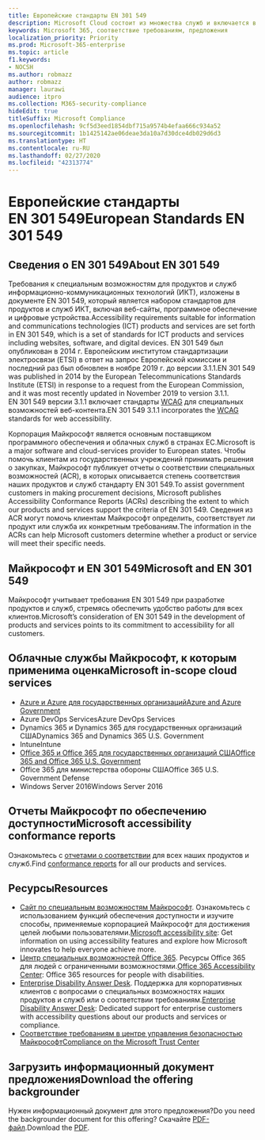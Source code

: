 ```yaml
---
title: Европейские стандарты EN 301 549
description: Microsoft Cloud состоит из множества служб и включается в разные отчеты по соответствию для отдельных служб.
keywords: Microsoft 365, соответствие требованиям, предложения
localization_priority: Priority
ms.prod: Microsoft-365-enterprise
ms.topic: article
f1.keywords:
- NOCSH
ms.author: robmazz
author: robmazz
manager: laurawi
audience: itpro
ms.collection: M365-security-compliance
hideEdit: true
titleSuffix: Microsoft Compliance
ms.openlocfilehash: 9cf5d3eed1854dbf715a9574b4efaa666c934a52
ms.sourcegitcommit: 1b1425142ae06deae3da10a7d30dce4db029d6d3
ms.translationtype: HT
ms.contentlocale: ru-RU
ms.lasthandoff: 02/27/2020
ms.locfileid: "42313774"
---
```

# <a name="european-standards-en-301-549"></a><span data-ttu-id="a71da-104">Европейские стандарты EN 301 549</span><span class="sxs-lookup"><span data-stu-id="a71da-104">European Standards EN 301 549</span></span>

## <a name="about-en-301-549"></a><span data-ttu-id="a71da-105">Сведения о EN 301 549</span><span class="sxs-lookup"><span data-stu-id="a71da-105">About EN 301 549</span></span>

<span data-ttu-id="a71da-106">Требования к специальным возможностям для продуктов и служб информационно-коммуникационных технологий (ИКТ), изложены в документе EN 301 549, который является набором стандартов для продуктов и служб ИКТ, включая веб-сайты, программное обеспечение и цифровые устройства.</span><span class="sxs-lookup"><span data-stu-id="a71da-106">Accessibility requirements suitable for information and communications technologies (ICT) products and services are set forth in EN 301 549, which is a set of standards for ICT products and services including websites, software, and digital devices.</span></span> <span data-ttu-id="a71da-107">EN 301 549 был опубликован в 2014 г. Европейским институтом стандартизации электросвязи (ETSI) в ответ на запрос Европейской комиссии и последний раз был обновлен в ноябре 2019 г. до версии 3.1.1.</span><span class="sxs-lookup"><span data-stu-id="a71da-107">EN 301 549 was published in 2014 by the European Telecommunications Standards Institute (ETSI) in response to a request from the European Commission, and it was most recently updated in November 2019 to version 3.1.1.</span></span> <span data-ttu-id="a71da-108">EN 301 549 версии 3.1.1 включает стандарты [WCAG](offering-WCAG-2-1.md) для специальных возможностей веб-контента.</span><span class="sxs-lookup"><span data-stu-id="a71da-108">EN 301 549 3.1.1 incorporates the [WCAG](offering-WCAG-2-1.md) standards for web accessibility.</span></span>

<span data-ttu-id="a71da-109">Корпорация Майкрософт является основным поставщиком программного обеспечения и облачных служб в странах ЕС.</span><span class="sxs-lookup"><span data-stu-id="a71da-109">Microsoft is a major software and cloud-services provider to European states.</span></span> <span data-ttu-id="a71da-110">Чтобы помочь клиентам из государственных учреждений принимать решения о закупках, Майкрософт публикует отчеты о соответствии специальных возможностей (ACR), в которых описывается степень соответствия наших продуктов и служб стандарту EN 301 549.</span><span class="sxs-lookup"><span data-stu-id="a71da-110">To assist government customers in making procurement decisions, Microsoft publishes Accessibility Conformance Reports (ACRs) describing the extent to which our products and services support the criteria of EN 301 549.</span></span> <span data-ttu-id="a71da-111">Сведения из ACR могут помочь клиентам Майкрософт определить, соответствует ли продукт или служба их конкретным требованиям.</span><span class="sxs-lookup"><span data-stu-id="a71da-111">The information in the ACRs can help Microsoft customers determine whether a product or service will meet their specific needs.</span></span>

## <a name="microsoft-and-en-301-549"></a><span data-ttu-id="a71da-112">Майкрософт и EN 301 549</span><span class="sxs-lookup"><span data-stu-id="a71da-112">Microsoft and EN 301 549</span></span>

<span data-ttu-id="a71da-113">Майкрософт учитывает требования EN 301 549 при разработке продуктов и служб, стремясь обеспечить удобство работы для всех клиентов.</span><span class="sxs-lookup"><span data-stu-id="a71da-113">Microsoft’s consideration of EN 301 549 in the development of products and services points to its commitment to accessibility for all customers.</span></span>

## <a name="microsoft-in-scope-cloud-services"></a><span data-ttu-id="a71da-114">Облачные службы Майкрософт, к которым применима оценка</span><span class="sxs-lookup"><span data-stu-id="a71da-114">Microsoft in-scope cloud services</span></span>

- [<span data-ttu-id="a71da-115">Azure и Azure для государственных организаций</span><span class="sxs-lookup"><span data-stu-id="a71da-115">Azure and Azure Government</span></span>](https://go.microsoft.com/fwlink/p/?linkid=2051569)
- <span data-ttu-id="a71da-116">Azure DevOps Services</span><span class="sxs-lookup"><span data-stu-id="a71da-116">Azure DevOps Services</span></span>
- <span data-ttu-id="a71da-117">Dynamics 365 и Dynamics 365 для государственных организаций США</span><span class="sxs-lookup"><span data-stu-id="a71da-117">Dynamics 365 and Dynamics 365 U.S. Government</span></span>
- <span data-ttu-id="a71da-118">Intune</span><span class="sxs-lookup"><span data-stu-id="a71da-118">Intune</span></span>
- [<span data-ttu-id="a71da-119">Office 365 и Office 365 для государственных организаций США</span><span class="sxs-lookup"><span data-stu-id="a71da-119">Office 365 and Office 365 U.S. Government</span></span>](https://go.microsoft.com/fwlink/p/?LinkID=2077751)
- <span data-ttu-id="a71da-120">Office 365 для министерства обороны США</span><span class="sxs-lookup"><span data-stu-id="a71da-120">Office 365 U.S. Government Defense</span></span>
- <span data-ttu-id="a71da-121">Windows Server 2016</span><span class="sxs-lookup"><span data-stu-id="a71da-121">Windows Server 2016</span></span>

## <a name="microsoft-accessibility-conformance-reports"></a><span data-ttu-id="a71da-122">Отчеты Майкрософт по обеспечению доступности</span><span class="sxs-lookup"><span data-stu-id="a71da-122">Microsoft accessibility conformance reports</span></span>

<span data-ttu-id="a71da-123">Ознакомьтесь с [отчетами о соответствии](https://cloudblogs.microsoft.com/industry-blog/government/2018/09/11/accessibility-conformance-reports/) для всех наших продуктов и служб.</span><span class="sxs-lookup"><span data-stu-id="a71da-123">Find [conformance reports](https://cloudblogs.microsoft.com/industry-blog/government/2018/09/11/accessibility-conformance-reports/) for all our products and services.</span></span>

## <a name="resources"></a><span data-ttu-id="a71da-124">Ресурсы</span><span class="sxs-lookup"><span data-stu-id="a71da-124">Resources</span></span>

- <span data-ttu-id="a71da-125">[Сайт по специальным возможностям Майкрософт](https://www.microsoft.com/accessibility). Ознакомьтесь с использованием функций обеспечения доступности и изучите способы, применяемые корпорацией Майкрософт для достижения целей любыми пользователями.</span><span class="sxs-lookup"><span data-stu-id="a71da-125">[Microsoft accessibility site](https://www.microsoft.com/accessibility): Get information on using accessibility features and explore how Microsoft innovates to help everyone achieve more.</span></span>
- <span data-ttu-id="a71da-126">[Центр специальных возможностей Office 365](https://go.microsoft.com/fwlink/p/?linkid=2051801). Ресурсы Office 365 для людей с ограниченными возможностями.</span><span class="sxs-lookup"><span data-stu-id="a71da-126">[Office 365 Accessibility Center](https://go.microsoft.com/fwlink/p/?linkid=2051801): Office 365 resources for people with disabilities.</span></span>
- <span data-ttu-id="a71da-127">[Enterprise Disability Answer Desk](https://go.microsoft.com/fwlink/p/?linkid=2050890). Поддержка для корпоративных клиентов с вопросами о специальных возможностях наших продуктов и служб или о соответствии требованиям.</span><span class="sxs-lookup"><span data-stu-id="a71da-127">[Enterprise Disability Answer Desk](https://go.microsoft.com/fwlink/p/?linkid=2050890): Dedicated support for enterprise customers with accessibility questions about our products and services or compliance.</span></span>
- [<span data-ttu-id="a71da-128">Соответствие требованиям в центре управления безопасностью Майкрософт</span><span class="sxs-lookup"><span data-stu-id="a71da-128">Compliance on the Microsoft Trust Center</span></span>](https://www.microsoft.com/trust-center/compliance/compliance-overview)

## <a name="download-the-offering-backgrounder"></a><span data-ttu-id="a71da-129">Загрузить информационный документ предложения</span><span class="sxs-lookup"><span data-stu-id="a71da-129">Download the offering backgrounder</span></span>

<span data-ttu-id="a71da-130">Нужен информационный документ для этого предложения?</span><span class="sxs-lookup"><span data-stu-id="a71da-130">Do you need the backgrounder document for this offering?</span></span> <span data-ttu-id="a71da-131">Скачайте [PDF-файл](https://download.microsoft.com/download/F/B/B/FBB0D35E-A1B3-4078-A75D-702368311649/China-Compliance.pdf).</span><span class="sxs-lookup"><span data-stu-id="a71da-131">Download the [PDF](https://download.microsoft.com/download/F/B/B/FBB0D35E-A1B3-4078-A75D-702368311649/China-Compliance.pdf).</span></span>
